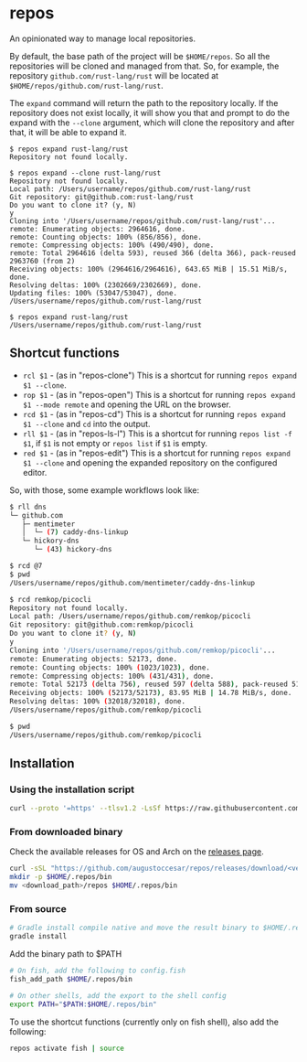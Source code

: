 # repos

An opinionated way to manage local repositories.

By default, the base path of the project will be `$HOME/repos`.
So all the repositories will be cloned and managed from that. So, for example, the repository
`github.com/rust-lang/rust` will be located at `$HOME/repos/github.com/rust-lang/rust`.

The `expand` command will return the path to the repository locally. If the repository
does not exist locally, it will show you that and prompt to do the expand with the `--clone`
argument, which will clone the repository and after that, it will be able to expand it.

```console
$ repos expand rust-lang/rust
Repository not found locally.

$ repos expand --clone rust-lang/rust
Repository not found locally.
Local path: /Users/username/repos/github.com/rust-lang/rust
Git repository: git@github.com:rust-lang/rust
Do you want to clone it? (y, N)
y
Cloning into '/Users/username/repos/github.com/rust-lang/rust'...
remote: Enumerating objects: 2964616, done.
remote: Counting objects: 100% (856/856), done.
remote: Compressing objects: 100% (490/490), done.
remote: Total 2964616 (delta 593), reused 366 (delta 366), pack-reused 2963760 (from 2)
Receiving objects: 100% (2964616/2964616), 643.65 MiB | 15.51 MiB/s, done.
Resolving deltas: 100% (2302669/2302669), done.
Updating files: 100% (53047/53047), done.
/Users/username/repos/github.com/rust-lang/rust

$ repos expand rust-lang/rust
/Users/username/repos/github.com/rust-lang/rust
```

## Shortcut functions

- `rcl $1` - (as in "repos-clone") This is a shortcut for running `repos expand $1 --clone`.
- `rop $1` - (as in "repos-open") This is a shortcut for running `repos expand $1 --mode remote` and opening the URL on the browser.
- `rcd $1` - (as in "repos-cd") This is a shortcut for running `repos expand $1 --clone` and `cd` into the output.
- `rll $1` - (as in "repos-ls-l") This is a shortcut for running `repos list -f $1`, if `$1` is not empty or `repos list` if `$1` is empty.
- `red $1` - (as in "repos-edit") This is a shortcut for running `repos expand $1 --clone` and opening the expanded repository on the
  configured editor.

So, with those, some example workflows look like:

```bash
$ rll dns
└─ github.com
   ├─ mentimeter
   │  └─ (7) caddy-dns-linkup
   └─ hickory-dns
      └─ (43) hickory-dns

$ rcd @7
$ pwd
/Users/username/repos/github.com/mentimeter/caddy-dns-linkup 
```

```bash
$ rcd remkop/picocli
Repository not found locally.
Local path: /Users/username/repos/github.com/remkop/picocli
Git repository: git@github.com:remkop/picocli
Do you want to clone it? (y, N)
y
Cloning into '/Users/username/repos/github.com/remkop/picocli'...
remote: Enumerating objects: 52173, done.
remote: Counting objects: 100% (1023/1023), done.
remote: Compressing objects: 100% (431/431), done.
remote: Total 52173 (delta 756), reused 597 (delta 588), pack-reused 51150 (from 3)
Receiving objects: 100% (52173/52173), 83.95 MiB | 14.78 MiB/s, done.
Resolving deltas: 100% (32018/32018), done.
/Users/username/repos/github.com/remkop/picocli

$ pwd
/Users/username/repos/github.com/remkop/picocli
```

## Installation

### Using the installation script

```bash
curl --proto '=https' --tlsv1.2 -LsSf https://raw.githubusercontent.com/augustoccesar/repos/refs/heads/main/install.sh | sh
```

### From downloaded binary

Check the available releases for OS and Arch on the [releases page](https://github.com/augustoccesar/repos/releases).

```bash
curl -sSL "https://github.com/augustoccesar/repos/releases/download/<version>/repos-<version>-<arch>-<os>.tar.gz" | tar -xz -C "<download_path>"
mkdir -p $HOME/.repos/bin
mv <download_path>/repos $HOME/.repos/bin
```

### From source

```bash
# Gradle install compile native and move the result binary to $HOME/.repos/bin
gradle install
```

Add the binary path to $PATH

```bash
# On fish, add the following to config.fish
fish_add_path $HOME/.repos/bin

# On other shells, add the export to the shell config
export PATH="$PATH:$HOME/.repos/bin"
```

To use the shortcut functions (currently only on fish shell), also add the following:

```bash
repos activate fish | source
```


